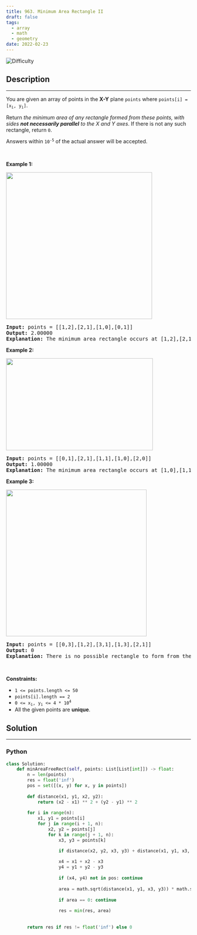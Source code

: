 ```yaml
---
title: 963. Minimum Area Rectangle II
draft: false
tags: 
  - array
  - math
  - geometry
date: 2022-02-23
---
```


![Difficulty](https://img.shields.io/badge/Difficulty-Medium-blue.svg)

## Description

---
<p>You are given an array of points in the <strong>X-Y</strong> plane <code>points</code> where <code>points[i] = [x<sub>i</sub>, y<sub>i</sub>]</code>.</p>

<p>Return <em>the minimum area of any rectangle formed from these points, with sides <strong>not necessarily parallel</strong> to the X and Y axes</em>. If there is not any such rectangle, return <code>0</code>.</p>

<p>Answers within <code>10<sup>-5</sup></code> of the actual answer will be accepted.</p>

<p>&nbsp;</p>
<p><strong class="example">Example 1:</strong></p>
<img alt="" src="https://assets.leetcode.com/uploads/2018/12/21/1a.png" style="width: 398px; height: 400px;" />
<pre>
<strong>Input:</strong> points = [[1,2],[2,1],[1,0],[0,1]]
<strong>Output:</strong> 2.00000
<strong>Explanation:</strong> The minimum area rectangle occurs at [1,2],[2,1],[1,0],[0,1], with an area of 2.
</pre>

<p><strong class="example">Example 2:</strong></p>
<img alt="" src="https://assets.leetcode.com/uploads/2018/12/22/2.png" style="width: 400px; height: 251px;" />
<pre>
<strong>Input:</strong> points = [[0,1],[2,1],[1,1],[1,0],[2,0]]
<strong>Output:</strong> 1.00000
<strong>Explanation:</strong> The minimum area rectangle occurs at [1,0],[1,1],[2,1],[2,0], with an area of 1.
</pre>

<p><strong class="example">Example 3:</strong></p>
<img alt="" src="https://assets.leetcode.com/uploads/2018/12/22/3.png" style="width: 383px; height: 400px;" />
<pre>
<strong>Input:</strong> points = [[0,3],[1,2],[3,1],[1,3],[2,1]]
<strong>Output:</strong> 0
<strong>Explanation:</strong> There is no possible rectangle to form from these points.
</pre>

<p>&nbsp;</p>
<p><strong>Constraints:</strong></p>

<ul>
	<li><code>1 &lt;= points.length &lt;= 50</code></li>
	<li><code>points[i].length == 2</code></li>
	<li><code>0 &lt;= x<sub>i</sub>, y<sub>i</sub> &lt;= 4 * 10<sup>4</sup></code></li>
	<li>All the given points are <strong>unique</strong>.</li>
</ul>


## Solution

---
### Python
``` py title='minimum-area-rectangle-ii'
class Solution:
    def minAreaFreeRect(self, points: List[List[int]]) -> float:
        n = len(points)
        res = float('inf')
        pos = set([(x, y) for x, y in points])
        
        def distance(x1, y1, x2, y2):
            return (x2 - x1) ** 2 + (y2 - y1) ** 2
        
        for i in range(n):
            x1, y1 = points[i]
            for j in range(i + 1, n):
                x2, y2 = points[j]
                for k in range(j + 1, n):
                    x3, y3 = points[k]

                    if distance(x2, y2, x3, y3) + distance(x1, y1, x3, y3) != distance(x1, y1, x2, y2): continue
                    
                    x4 = x1 + x2 - x3
                    y4 = y1 + y2 - y3
                    
                    if (x4, y4) not in pos: continue
                    
                    area = math.sqrt(distance(x1, y1, x3, y3)) * math.sqrt(distance(x2, y2, x3, y3))
                    
                    if area == 0: continue
                    
                    res = min(res, area)
        
                
        return res if res != float('inf') else 0

```

